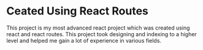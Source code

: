 # Ceated Using React Routes

This project is my most advanced react project which was created using react and react routes. This project took designing and indexing to a higher level and helped me gain a lot of experience in various fields.
